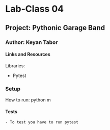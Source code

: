 # Lab-Class 04
## Project: Pythonic Garage Band

### Author: Keyan Tabor

#### Links and Resources
Libraries:
- Pytest


### Setup
 How to run: python m

 #### Tests
    - To test you have to run pytest
  

